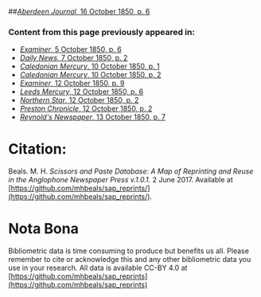 ##[*Aberdeen Journal*, 16 October 1850, p. 6](https://mhbeals.github.io/sap_html/Aberdeen-Journal/Aberdeen-Journal-16-October-1850-p-6)

### Content from this page previously appeared in:
+ [*Examiner*, 5 October 1850, p. 6](https://mhbeals.github.io/sap_html/Examiner/Examiner-5-October-1850-p-6)
+ [*Daily News*, 7 October 1850, p. 2](https://mhbeals.github.io/sap_html/Daily-News/Daily-News-7-October-1850-p-2)
+ [*Caledonian Mercury*, 10 October 1850, p. 1](https://mhbeals.github.io/sap_html/Caledonian-Mercury/Caledonian-Mercury-10-October-1850-p-1)
+ [*Caledonian Mercury*, 10 October 1850, p. 2](https://mhbeals.github.io/sap_html/Caledonian-Mercury/Caledonian-Mercury-10-October-1850-p-2)
+ [*Examiner*, 12 October 1850, p. 9](https://mhbeals.github.io/sap_html/Examiner/Examiner-12-October-1850-p-9)
+ [*Leeds Mercury*, 12 October 1850, p. 6](https://mhbeals.github.io/sap_html/Leeds-Mercury/Leeds-Mercury-12-October-1850-p-6)
+ [*Northern Star*, 12 October 1850, p. 2](https://mhbeals.github.io/sap_html/Northern-Star/Northern-Star-12-October-1850-p-2)
+ [*Preston Chronicle*, 12 October 1850, p. 2](https://mhbeals.github.io/sap_html/Preston-Chronicle/Preston-Chronicle-12-October-1850-p-2)
+ [*Reynold's Newspaper*, 13 October 1850, p. 7](https://mhbeals.github.io/sap_html/Reynold's-Newspaper/Reynold's-Newspaper-13-October-1850-p-7)
                    
# Citation: 

Beals. M. H. *Scissors and Paste Database: A Map of Reprinting and Reuse in the Anglophone Newspaper Press v.1.0.1.* 2 June 2017. Available at [https://github.com/mhbeals/sap_reprints/](https://github.com/mhbeals/sap_reprints/). 
                    
# Nota Bona

Bibliometric data is time consuming to produce but benefits us all. Please remember to cite or acknowledge this and any other bibliometric data you use in your research. All data is available CC-BY 4.0 at [https://github.com/mhbeals/sap_reprints](https://github.com/mhbeals/sap_reprints)